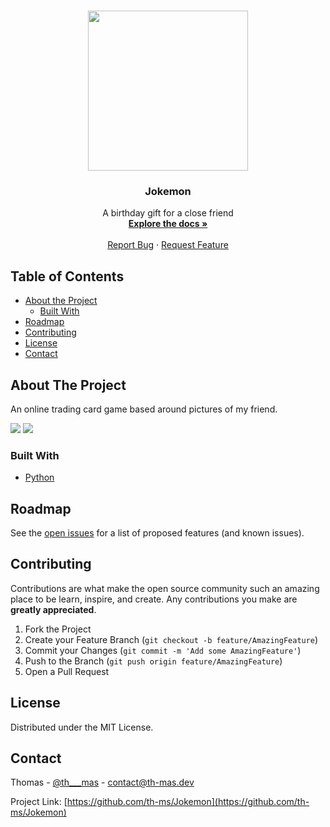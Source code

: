 <!-- PROJECT LOGO -->
<br />
<p align="center">
  <img src="https://media.discordapp.net/attachments/562041975797317643/770125186661744687/favicon_1-1.png" width="256" height="256">
  <h3 align="center">Jokemon</h3>

  <p align="center">
    A birthday gift for a close friend
    <br />
    <a href="https://github.com/th-ms/Jokemon/"><strong>Explore the docs »</strong></a>
    <br />
    <br />
    <a href="https://github.com/th-ms/Jokemon/">Report Bug</a>
    ·
    <a href="https://github.com/th-ms/Jokemon/">Request Feature</a>
  </p>
</p>



<!-- TABLE OF CONTENTS -->
## Table of Contents

* [About the Project](#about-the-project)
  * [Built With](#built-with)
* [Roadmap](#roadmap)
* [Contributing](#contributing)
* [License](#license)
* [Contact](#contact)



<!-- ABOUT THE PROJECT -->
## About The Project
An online trading card game based around pictures of my friend.

<img src="https://media.discordapp.net/attachments/562041975797317643/770125468924903444/unknown.png?width=960&height=496">
<img src="https://media.discordapp.net/attachments/562041975797317643/770125553335795712/unknown.png?width=851&height=676">

### Built With
* [Python](https://www.python.org)


<!-- ROADMAP -->
## Roadmap

See the [open issues](https://github.com/th-ms/Jokemon/issues) for a list of proposed features (and known issues).



<!-- CONTRIBUTING -->
## Contributing

Contributions are what make the open source community such an amazing place to be learn, inspire, and create. Any contributions you make are **greatly appreciated**.

1. Fork the Project
2. Create your Feature Branch (`git checkout -b feature/AmazingFeature`)
3. Commit your Changes (`git commit -m 'Add some AmazingFeature'`)
4. Push to the Branch (`git push origin feature/AmazingFeature`)
5. Open a Pull Request



<!-- LICENSE -->
## License

Distributed under the MIT License.



<!-- CONTACT -->
## Contact

Thomas - [@th___mas](https://twitter.com/th___mas) - contact@th-mas.dev

Project Link: [https://github.com/th-ms/Jokemon](https://github.com/th-ms/Jokemon)
